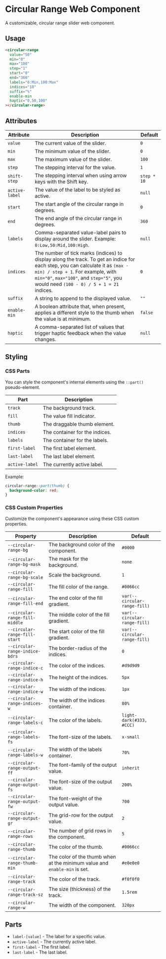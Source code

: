 # Circular Range Web Component

A customizable, circular range slider web component.

## Usage

```html
<circular-range
  value="50"
  min="0"
  max="100"
  step="1"
  start="0"
  end="360"
  labels="0:Min,100:Max"
  indices="10"
  suffix="%"
  enable-min
  haptic="0,50,100"
></circular-range>
```

## Attributes

| Attribute    | Description                                                                                                | Default |
|--------------|------------------------------------------------------------------------------------------------------------|---------|
| `value`      | The current value of the slider.                                                                           | `0`       |
| `min`        | The minimum value of the slider.                                                                           | `0`       |
| `max`        | The maximum value of the slider.                                                                           | `100`     |
| `step`       | The stepping interval for the value.                                                                       | `1`       |
| `shift-step` | The stepping interval when using arrow keys with the Shift key.                                            | `step * 10` |
| `active-label` | The value of the label to be styled as active.                                                             | `null`    |
| `start`      | The start angle of the circular range in degrees.                                                          | `0`       |
| `end`        | The end angle of the circular range in degrees.                                                            | `360`     |
| `labels`     | Comma-separated value-label pairs to display around the slider. Example: `0:Low,50:Mid,100:High`.           | `null`    |
| `indices`    | The number of tick marks (indices) to display along the track. To get an indice for each step, you can calculate it as `(max - min) / step + 1`. For example, with `min="0"`, `max="100"`, and `step="5"`, you would need `(100 - 0) / 5 + 1 = 21` indices. | `0`       |
| `suffix`     | A string to append to the displayed value.                                                                 | `""`      |
| `enable-min` | A boolean attribute that, when present, applies a different style to the thumb when the value is at minimum. | `false`   |
| `haptic`     | A comma-separated list of values that trigger haptic feedback when the value changes.                      | `null`    |

## Styling

### CSS Parts

You can style the component's internal elements using the `::part()` pseudo-element.

| Part          | Description                  |
|---------------|------------------------------|
| `track`       | The background track.        |
| `fill`        | The value fill indicator.    |
| `thumb`       | The draggable thumb element. |
| `indices`     | The container for the indices. |
| `labels`      | The container for the labels.  |
| `first-label` | The first label element.     |
| `last-label`  | The last label element.      |
| `active-label`| The currently active label.  |

Example:
```css
circular-range::part(thumb) {
  background-color: red;
}
```

### CSS Custom Properties

Customize the component's appearance using these CSS custom properties.

| Property                           | Description                                  | Default     |
|------------------------------------|----------------------------------------------|-------------|
| `--circular-range-bg`              | The background color of the component.       | `#0000`     |
| `--circular-range-bg-mask`         | The mask for the background.                 | `none`      |
| `--circular-range-bg-scale`        | Scale the background.                        | `1`         |
| `--circular-range-fill`            | The fill color of the range.                 | `#0066cc`   |
| `--circular-range-fill-end`        | The end color of the fill gradient.          | `var(--circular-range-fill)` |
| `--circular-range-fill-middle`     | The middle color of the fill gradient.       | `var(--circular-range-fill)` |
| `--circular-range-fill-start`      | The start color of the fill gradient.        | `var(--circular-range-fill)` |
| `--circular-range-indice-bdrs`     | The border-radius of the indices.            | `0`         |
| `--circular-range-indice-c`        | The color of the indices.                    | `#d9d9d9`   |
| `--circular-range-indice-h`        | The height of the indices.                   | `5px`       |
| `--circular-range-indice-w`        | The width of the indices.                    | `1px`       |
| `--circular-range-indices-w`       | The width of the indices container.          | `80%`       |
| `--circular-range-labels-c`        | The color of the labels.                     | `light-dark(#333, #CCC)` |
| `--circular-range-labels-fs`       | The font-size of the labels.                 | `x-small`   |
| `--circular-range-labels-w`        | The width of the labels container.           | `70%`       |
| `--circular-range-output-ff`       | The font-family of the output value.         | `inherit`   |
| `--circular-range-output-fs`       | The font-size of the output value.           | `200%`      |
| `--circular-range-output-fw`       | The font-weight of the output value.         | `700`       |
| `--circular-range-output-gr`       | The grid-row for the output value.           | `2`         |
| `--circular-range-rows`            | The number of grid rows in the component.    | `5`         |
| `--circular-range-thumb`           | The color of the thumb.                      | `#0066cc`   |
| `--circular-range-thumb-min`       | The color of the thumb when at the minimum value and `enable-min` is set. | `#e0e0e0`   |
| `--circular-range-track`           | The color of the track.                      | `#f0f0f0`   |
| `--circular-range-track-sz`        | The size (thickness) of the track.           | `1.5rem`    |
| `--circular-range-w`               | The width of the component.                  | `320px`     |

## Parts

- `label-[value]` - The label for a specific value.
- `active-label` - The currently active label.
- `first-label` - The first label.
- `last-label` - The last label.
